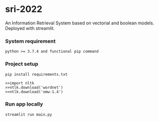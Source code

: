 # sri-2022
An Information Retrieval System based on vectorial and boolean models. Deployed with streamlit.

### System requirement

```
python >= 3.7.4 and functional pip command
```



### Project setup

```
pip install requirements.txt
```

```
>>import nltk
>>ntlk.download('wordnet')
>>ntlk.download('omw-1.4')
```

### 

### Run app locally

```
streamlit run main.py
```

